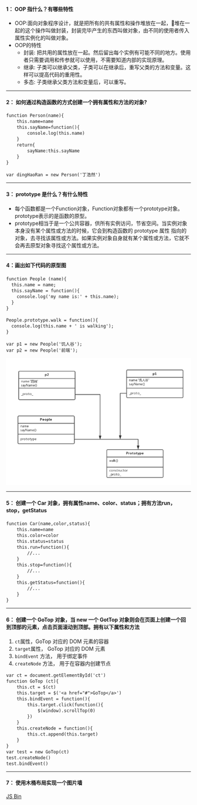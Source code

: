 #### 1： OOP 指什么？有哪些特性
- OOP:面向对象程序设计，就是把所有的共有属性和操作堆放在一起，堆在一起的这个操作叫做封装，封装完毕产生的东西叫做对象，由不同的使用者传入属性实例化的叫做对象。
- OOP的特性
    - 封装: 把共用的属性放在一起。然后留出每个实例有可能不同的地方。使用者只需要调用和传参就可以使用，不需要知道内部的实现原理。
    - 继承: 子类可以继承父类，子类可以在继承后，重写父类的方法和变量。这样可以提高代码的重用性。
    - 多态: 子类继承父类方法和变量后，可以重写。

---

#### 2： 如何通过构造函数的方式创建一个拥有属性和方法的对象? 
```
function Person(name){
    this.name=name
    this.sayName=function(){
        console.log(this.name)
    }
    return{
        sayName:this.sayName
    }
}

var dingHaoRan = new Person('丁浩然')
```

---

#### 3： prototype 是什么？有什么特性 
- 每个函数都是一个Function对象，Function对象都有一个prototype对象。prototype表示的是函数的原型。
- prototype相当于是一个公共容器，供所有实例访问，节省空间。当实例对象本身没有某个属性或方法的时候，它会到构造函数的 prototype 属性 指向的对象，去寻找该属性或方法。如果实例对象自身就有某个属性或方法，它就不会再去原型对象寻找这个属性或方法。

---

#### 4：画出如下代码的原型图
```
function People (name){
  this.name = name;
  this.sayName = function(){
    console.log('my name is:' + this.name);
  }
}

People.prototype.walk = function(){
  console.log(this.name + ' is walking');  
}

var p1 = new People('饥人谷');
var p2 = new People('前端');
```
![原型图](./引用图片/prototype.png)

---

#### 5： 创建一个 Car 对象，拥有属性name、color、status；拥有方法run，stop，getStatus 
```
function Car(name,color,status){
    this.name=name
    this.color=color
    this.status=status
    this.run=function(){
        //...
    }
    this.stop=function(){
        //...
    }
    this.getStatus=function(){
        //...                
    }
}
```

---

#### 6： 创建一个 GoTop 对象，当 new 一个 GotTop 对象则会在页面上创建一个回到顶部的元素，点击页面滚动到顶部。拥有以下属性和方法

1. `ct`属性，GoTop 对应的 DOM 元素的容器
2. `target`属性， GoTop 对应的 DOM 元素
3. `bindEvent` 方法， 用于绑定事件
4. `createNode` 方法， 用于在容器内创建节点

```
var ct = document.getElementById('ct')
function GoTop (ct){
    this.ct = $(ct)
    this.target = $('<a href="#">GoTop</a>')
    this.bindEvent = function(){
        this.target.click(function(){
            $(window).scrollTop(0)
        })
    }
    this.createNode = function(){
        this.ct.append(this.target)
    }
}
var test = new GoTop(ct)
test.createNode()
test.bindEvent()
```

---

#### 7： 使用木桶布局实现一个图片墙
[JS Bin](http://js.jirengu.com/miqid/3/edit)
